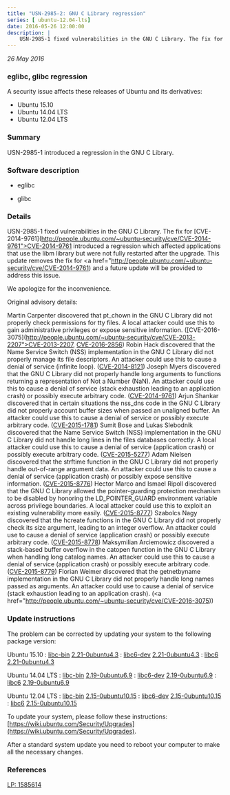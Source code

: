 ```yaml
---
title: "USN-2985-2: GNU C Library regression"
series: [ ubuntu-12.04-lts]
date: 2016-05-26 12:00:00
description: |
    USN-2985-1 fixed vulnerabilities in the GNU C Library. The fix for [CVE-2014-9761](http://people.ubuntu.com/~ubuntu-security/cve/CVE-2014-9761">CVE-2014-9761</a> introduced a regression which affected applications that use the libm library but were not fully restarted after the upgrade. This update removes the fix for <a href="http://people.ubuntu.com/~ubuntu-security/cve/CVE-2014-9761) and a future update will be provided to address this issue.
--- 
```

 
 

*26 May 2016*

### eglibc, glibc regression

A security issue affects these releases of Ubuntu and its derivatives:

* Ubuntu 15.10
* Ubuntu 14.04 LTS
* Ubuntu 12.04 LTS

### Summary

USN-2985-1 introduced a regression in the GNU C Library. 

### Software description

* eglibc 

* glibc 

### Details

USN-2985-1 fixed vulnerabilities in the GNU C Library. The fix for [CVE-2014-9761](http://people.ubuntu.com/~ubuntu-security/cve/CVE-2014-9761">CVE-2014-9761</a> introduced a regression which affected applications that use the libm library but were not fully restarted after the upgrade. This update removes the fix for <a href="http://people.ubuntu.com/~ubuntu-security/cve/CVE-2014-9761) and a future update will be provided to address this issue.

We apologize for the inconvenience.

Original advisory details:

 Martin Carpenter discovered that pt_chown in the GNU C Library did not properly check permissions for tty files. A local attacker could use this to gain administrative privileges or expose sensitive information. ([CVE-2016-3075](http://people.ubuntu.com/~ubuntu-security/cve/CVE-2013-2207">CVE-2013-2207</a>, <a href="http://people.ubuntu.com/~ubuntu-security/cve/CVE-2016-2856">CVE-2016-2856</a>) Robin Hack discovered that the Name Service Switch (NSS) implementation in the GNU C Library did not properly manage its file descriptors. An attacker could use this to cause a denial of service (infinite loop). (<a href="http://people.ubuntu.com/~ubuntu-security/cve/CVE-2014-8121">CVE-2014-8121</a>) Joseph Myers discovered that the GNU C Library did not properly handle long arguments to functions returning a representation of Not a Number (NaN). An attacker could use this to cause a denial of service (stack exhaustion leading to an application crash) or possibly execute arbitrary code. (<a href="http://people.ubuntu.com/~ubuntu-security/cve/CVE-2014-9761">CVE-2014-9761</a>) Arjun Shankar discovered that in certain situations the nss_dns code in the GNU C Library did not properly account buffer sizes when passed an unaligned buffer. An attacker could use this to cause a denial of service or possibly execute arbitrary code. (<a href="http://people.ubuntu.com/~ubuntu-security/cve/CVE-2015-1781">CVE-2015-1781</a>) Sumit Bose and Lukas Slebodnik discovered that the Name Service Switch (NSS) implementation in the GNU C Library did not handle long lines in the files databases correctly. A local attacker could use this to cause a denial of service (application crash) or possibly execute arbitrary code. (<a href="http://people.ubuntu.com/~ubuntu-security/cve/CVE-2015-5277">CVE-2015-5277</a>) Adam Nielsen discovered that the strftime function in the GNU C Library did not properly handle out-of-range argument data. An attacker could use this to cause a denial of service (application crash) or possibly expose sensitive information. (<a href="http://people.ubuntu.com/~ubuntu-security/cve/CVE-2015-8776">CVE-2015-8776</a>) Hector Marco and Ismael Ripoll discovered that the GNU C Library allowed the pointer-guarding protection mechanism to be disabled by honoring the LD_POINTER_GUARD environment variable across privilege boundaries. A local attacker could use this to exploit an existing vulnerability more easily. (<a href="http://people.ubuntu.com/~ubuntu-security/cve/CVE-2015-8777">CVE-2015-8777</a>) Szabolcs Nagy discovered that the hcreate functions in the GNU C Library did not properly check its size argument, leading to an integer overflow. An attacker could use to cause a denial of service (application crash) or possibly execute arbitrary code. (<a href="http://people.ubuntu.com/~ubuntu-security/cve/CVE-2015-8778">CVE-2015-8778</a>) Maksymilian Arciemowicz discovered a stack-based buffer overflow in the catopen function in the GNU C Library when handling long catalog names. An attacker could use this to cause a denial of service (application crash) or possibly execute arbitrary code. (<a href="http://people.ubuntu.com/~ubuntu-security/cve/CVE-2015-8779">CVE-2015-8779</a>) Florian Weimer discovered that the getnetbyname implementation in the GNU C Library did not properly handle long names passed as arguments. An attacker could use to cause a denial of service (stack exhaustion leading to an application crash). (<a href="http://people.ubuntu.com/~ubuntu-security/cve/CVE-2016-3075)) 

### Update instructions

The problem can be corrected by updating your system to the following package version:

Ubuntu 15.10
 : [libc-bin](https://launchpad.net/ubuntu/+source/glibc) <span> [2.21-0ubuntu4.3](https://launchpad.net/ubuntu/+source/glibc/2.21-0ubuntu4.3) </span> 
 : [libc6-dev](https://launchpad.net/ubuntu/+source/glibc) <span> [2.21-0ubuntu4.3](https://launchpad.net/ubuntu/+source/glibc/2.21-0ubuntu4.3) </span> 
 : [libc6](https://launchpad.net/ubuntu/+source/glibc) <span> [2.21-0ubuntu4.3](https://launchpad.net/ubuntu/+source/glibc/2.21-0ubuntu4.3) </span> 

Ubuntu 14.04 LTS
 : [libc-bin](https://launchpad.net/ubuntu/+source/eglibc) <span> [2.19-0ubuntu6.9](https://launchpad.net/ubuntu/+source/eglibc/2.19-0ubuntu6.9) </span> 
 : [libc6-dev](https://launchpad.net/ubuntu/+source/eglibc) <span> [2.19-0ubuntu6.9](https://launchpad.net/ubuntu/+source/eglibc/2.19-0ubuntu6.9) </span> 
 : [libc6](https://launchpad.net/ubuntu/+source/eglibc) <span> [2.19-0ubuntu6.9](https://launchpad.net/ubuntu/+source/eglibc/2.19-0ubuntu6.9) </span> 

Ubuntu 12.04 LTS
 : [libc-bin](https://launchpad.net/ubuntu/+source/eglibc) <span> [2.15-0ubuntu10.15](https://launchpad.net/ubuntu/+source/eglibc/2.15-0ubuntu10.15) </span> 
 : [libc6-dev](https://launchpad.net/ubuntu/+source/eglibc) <span> [2.15-0ubuntu10.15](https://launchpad.net/ubuntu/+source/eglibc/2.15-0ubuntu10.15) </span> 
 : [libc6](https://launchpad.net/ubuntu/+source/eglibc) <span> [2.15-0ubuntu10.15](https://launchpad.net/ubuntu/+source/eglibc/2.15-0ubuntu10.15) </span> 

To update your system, please follow these instructions: [https://wiki.ubuntu.com/Security/Upgrades](https://wiki.ubuntu.com/Security/Upgrades).

After a standard system update you need to reboot your computer to make all the necessary changes. 

### References

 
 [LP: 1585614](https://launchpad.net/bugs/1585614)
 


